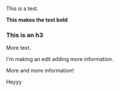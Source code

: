 This is a test.

**This makes the text bold**

### This is an h3
More text.


I'm making an edit adding more information.

More and more information!

Heyyy